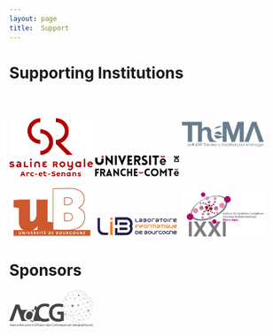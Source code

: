 ```yaml
---
layout: page
title:  Support
---
```


# Supporting Institutions

[<img src="/assets/image/sponsors/sr_logo.png" width="30%"/>](https://www.salineroyale.com/home/) [<img src="/assets/image/sponsors/logo_UFC_new.png" width="30%"/>](https://www.univ-fcomte.fr/) [<img src="/assets/image/sponsors/thema.jpg" width="30%"/>](https://thema.univ-fcomte.fr/)

[<img src="/assets/image/sponsors/logo-uB-filet.jpg" width="30%"/>](www.u-bourgogne.fr/) [<img src="/assets/image/sponsors/logo-lib.jpg" width="30%"/>](https://lib.u-bourgogne.fr/) [<img src="/assets/image/sponsors/logoixxi.jpg" width="30%"/>](http://www.ixxi.fr/) 

# Sponsors 

[<img src="/assets/image/sponsors/adcg_logo.jpg" width="30%"/>]()
